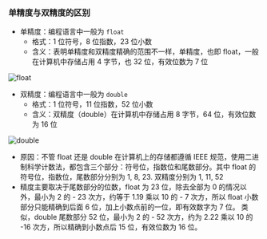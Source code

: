 ### 单精度与双精度的区别

- 单精度：编程语言中一般为 `float`
  - 格式：1 位符号，8 位指数，23 位小数
  - 含义：表明单精度和双精度精确的范围不一样，单精度，也即 float，一般在计算机中存储占用 4 字节，也 32 位，有效位数为 7 位

![float](https://mortre-picgo.oss-cn-beijing.aliyuncs.com/float.jpg)

- 双精度：编程语言中一般为 `double`
  - 格式：1 位符号，11 位指数，52 位小数
  - 含义：双精度（double）在计算机中存储占用 8 字节，64 位，有效位数为 16 位

![double](https://mortre-picgo.oss-cn-beijing.aliyuncs.com/double.jpg)



- 原因：不管 float 还是 double 在计算机上的存储都遵循 IEEE 规范，使用二进制科学计数法，都包含三个部分：符号位，指数位和尾数部分。其中 float 的符号位，指数位，尾数部分分别为 1,  8,  23. 双精度分别为 1,  11,  52
- 精度主要取决于尾数部分的位数，float 为 23 位，除去全部为 0 的情况以外，最小为 2 的 - 23 次方，约等于 1.19 乘以 10 的 - 7 次方，所以 float 小数部分只能精确到后面 6 位，加上小数点前的一位，即有效数字为 7 位。  类似，double 尾数部分 52 位，最小为 2 的 - 52 次方，约为 2.22 乘以 10 的 -16 次方，所以精确到小数点后 15 位，有效位数为 16 位。